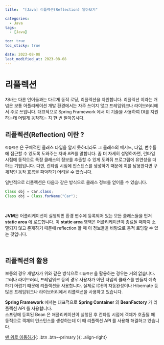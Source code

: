 ```yaml
---
title:  "[Java] 리플렉션(Reflection) 알아보기" 

categories:
  - Java
tags:
  - [Java]

toc: true
toc_sticky: true

date: 2023-08-08
last_modified_at: 2023-08-08
---
```


# 리플렉션

자바는 다른 언어들과는 다르게 동적 로딩, 리플렉션을 지원합니다.
  리플렉션 이라는 개념은 보통 어플리케이션 개발 환경에서는 자주 쓰이지 않고 프레임워크나 라이브러리에서 주로 쓰입니다.
대표적으로 Spring Framework 에서 이 기술을 사용하여 DI를 지원하는데 어떻게 동작하는 지 한 번 알아봅시다.

## 리플렉션(Reflection) 이란 ?
 `리플렉션` 은 구체적인 클래스 타입을 알지 못하더라도 그 클래스의 메서드, 타입, 변수들에 접근할 수 있도록 도와주는 자바 API를 말합니다.
좀 더 자세히 설명하자면, 런타임 시점에 동적으로 특정 클래스의 정보를 추출할 수 있게 도와줘 프로그램에 유연성을 더하는 기법입니다.
다만, 런타임 시점에 인스턴스를 생성하기 때문에 이를 남용한다면 구체적인 동작 흐름을 파악하기 어려울 수 있습니다.

  
일반적으로 리플렉션은 다음과 같은 방식으로 클래스 정보를 얻어올 수 있습니다.
```java
Class obj = Car.class;
Class obj = Class.forName("Car");
```

<br/>

**JVM**은 어플리케이션이 실행되면 환경 변수에 등록되어 있는 모든 클래스들을 먼저 **static area** 에 로드합니다.
이 **static area** 영역은 어플리케이션이 종료될 때까지 소멸되지 않고 존재하기 때문에 reflection 할 때 이 정보들을 바탕으로 동적 로딩할 수 있는 것입니다.

<br/>

## 리플렉션의 활용
보통의 경우 개발자가 위와 같은 방식으로 `리플렉션` 을 활용하는 경우는 거의 없습니다.
그러나 라이브러리, 프레임워크 등의 경우 사용자가 어떤 타입의 클래스를 만들지 예측하기 어렵기 때문에 리플렉션을 사용합니다. 
실제로 IDE의 자동완성이나 Hibernate 등 많은 프레임워크나 라이브러리에서 리플렉션을 사용하고 있습니다.  


**Spring Framework** 에서는 대표적으로 **Spring Container** 의 **BeanFactory** 가 리플렉션 API 를 사용합니다.  
스프링에 등록된 Bean 은 애플리케이션이 실행된 후 런타임 시점에 객체가 호출될 때 동적으로 객체의 인스턴스를 생성하는데 이 때 리플렉션 API 를 사용해 해결하고 있습니다.


[맨 위로 이동하기](#){: .btn .btn--primary }{: .align-right}
